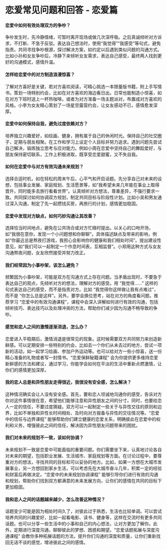 # 恋爱常见问题和回答 - 恋爱篇

#### 恋爱中如何有效处理双方的争吵？

争吵发生时，先冷静情绪，可暂时离开现场或做几次深呼吸。之后真诚倾听对方诉求，不打断、不急于反驳。表达自己想法时，使用“我觉得”“我感受”等句式，避免指责。共同寻找争吵根源，探讨解决方案，如约定以后遇到类似问题的沟通方式。比如小孙和女友争吵后，冷静下来倾听女友需求，表达自己感受，最终两人找到更好的沟通模式，感情升温。

#### 怎样给恋爱中的对方制造浪漫惊喜？

了解对方喜好是关键，若对方喜欢阅读，可精心挑选一本限量版书籍，附上手写情书。策划一场特别约会，比如在对方喜欢的海边看日出。日常也能制造小惊喜，如在对方下班时送上一杯热咖啡。或者为对方准备一场主题派对，布置成对方喜欢的风格。小李为女友精心策划了一场星空露营约会，让女友感动不已，感情愈发深厚。

#### 恋爱中如何保持自我，避免过度依赖对方？

培养独立兴趣爱好，如绘画、健身，拥有属于自己的休闲时光。保持自己的社交圈子，定期与朋友相聚。在工作和学习上设定个人目标并努力追求。遇到问题先尝试自己解决，锻炼独立思考与应对能力。例如小周在恋爱中坚持自己的舞蹈爱好，与朋友保持密切联系，工作上积极进取，既享受恋爱甜蜜，又不失自我。

#### 如何在恋爱中与对方有效沟通未来规划？

选择合适时机，如在轻松的周末午后，心平气和开启话题。先分享自己对未来的设想，包括事业发展、家庭规划、生活愿景等，如“我希望未来几年能在事业上取得晋升，同时能多去旅行看看世界”。认真倾听对方想法，尊重差异，不强行要求一致。共同探讨如何协调双方规划，制定共同目标与阶段性计划。比如小吴和男友通过深入沟通，制定了先一起攒钱买房，再旅行的计划，感情更加稳固。

#### 恋爱中发现对方缺点，如何巧妙沟通让其改善？

选择恰当时间地点，避免在公共场合或对方忙碌时提出。以关心的口吻开场，如“我很在意你，发现一个小问题想和你聊聊”。具体描述缺点及带来的影响，例如“你最近总是熬夜打游戏，我担心会影响你的健康和我们相处时间”。提出建设性意见，如“我们可以一起制定一个作息时间表，互相监督”。小郑用这种方式与女友沟通熬夜问题，女友欣然接受并努力改正。

#### 我们经常因为小事吵架，该怎么避免？

频繁因为小事吵架，可能是双方在沟通方式上存在问题。当矛盾出现时，不要急于表达自己的观点，先倾听对方的想法，理解对方的感受。用
“我觉得……” 这样的句式表达自己的感受，而不是指责对方。比如 “我觉得你这样做让我有点难过”，而不是
“你怎么总是这样”。另外，要学会换位思考，站在对方的角度看问题。推荐学习
“恋爱中的有效沟通课程”，课程中会深入讲解如何进行有效的沟通，包括倾听技巧、表达技巧以及处理冲突的方法，帮助你们减少因为沟通不畅导致的争吵。

#### 感觉和恋人之间的激情逐渐消退，怎么办？

恋爱进入平稳期后，激情消退是很常见的现象。这时候需要双方共同努力来创造新鲜感。可以定期安排一些特别的约会，比如去一个你们从未去过的地方，尝试一项新的活动，如一起学习绘画、参加户外运动等。也可以给对方一些小惊喜，送一份精心准备的礼物或者写一封情书。“恋爱保鲜秘籍课程”
会为你提供更多维持恋爱新鲜感的方法和建议，通过学习，你能学会如何在平淡的生活中重新点燃激情，让你们的感情更加深厚。

#### 我的恋人总是和异性朋友走得很近，我很没有安全感，怎么解决？

这种情况确实会让人没有安全感。首先，要和恋人坦诚地沟通你的感受，告诉对方你对这件事情很在意，希望他们能够注意和异性朋友之间的分寸。同时，也要给恋人一定的信任，不要过度猜疑。双方可以一起制定一些关于与异性交往的原则和边界，比如不单独和异性长时间相处、及时向对方报备与异性的交往情况等。“恋爱中的信任与边界课程”
能够帮助你们建立健康的恋爱关系，明确彼此在恋爱中的权利和义务，增强彼此之间的信任，解决因为异性朋友问题带来的困扰。

#### 我们对未来的规划不一致，该如何协调？

未来规划不一致是恋爱中可能面临的重要问题。你们需要坐下来，认真地讨论各自对未来的期望，包括职业发展、生活城市、家庭规划等方面。在讨论过程中，要尊重对方的想法，寻找共同的目标和可以妥协的地方。比如，如果一方想在大城市发展事业，另一方想回到家乡生活，可以考虑先在大城市奋斗几年，积累一定的经验和财富后再做决定。“恋爱中的未来规划协调课程”
能够引导你们进行有效的沟通和规划，帮助你们找到双方都满意的未来发展方向，让你们的感情在共同的目标下更加稳固。

#### 我和恋人之间的话题越来越少，怎么改善这种情况？

话题变少可能是因为相处时间久了，对彼此过于熟悉，生活也比较单调。可以尝试培养共同的兴趣爱好，比如一起看电影、读书、健身等，这样在交流时有更多共同话题。也可以分享一些生活中的小事和自己的内心想法，让对方更加了解你。此外，定期进行深度沟通，聊聊彼此的梦想、困惑和期望。“恋爱话题拓展与深度沟通课程”
会教你多种拓展话题的方法，提升你们沟通的深度和质量，让你们重新找回无话不谈的感觉，增进彼此之间的感情。
